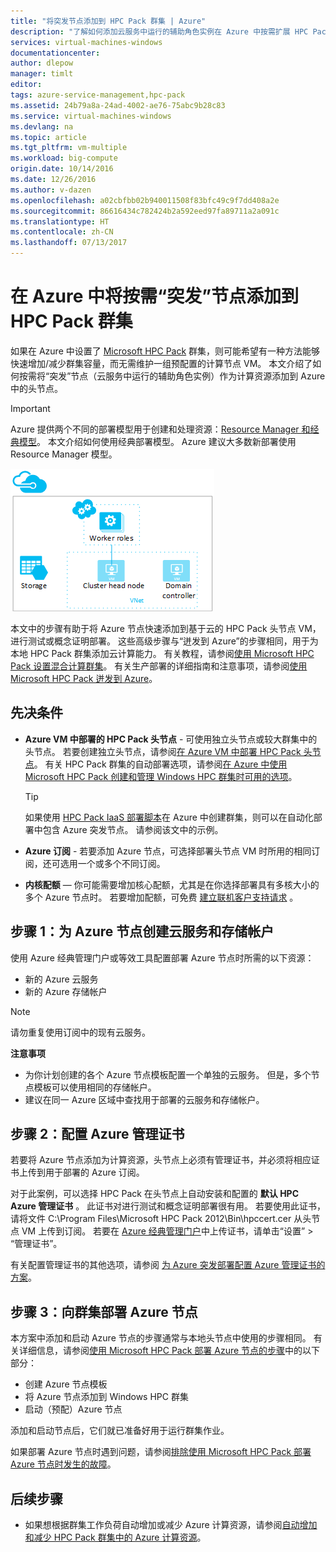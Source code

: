 ```yaml
---
title: "将突发节点添加到 HPC Pack 群集 | Azure"
description: "了解如何添加云服务中运行的辅助角色实例在 Azure 中按需扩展 HPC Pack 群集"
services: virtual-machines-windows
documentationcenter: 
author: dlepow
manager: timlt
editor: 
tags: azure-service-management,hpc-pack
ms.assetid: 24b79a8a-24ad-4002-ae76-75abc9b28c83
ms.service: virtual-machines-windows
ms.devlang: na
ms.topic: article
ms.tgt_pltfrm: vm-multiple
ms.workload: big-compute
origin.date: 10/14/2016
ms.date: 12/26/2016
ms.author: v-dazen
ms.openlocfilehash: a02cbfbb02b940011508f83bfc49c9f7dd408a2e
ms.sourcegitcommit: 86616434c782424b2a592eed97fa89711a2a091c
ms.translationtype: HT
ms.contentlocale: zh-CN
ms.lasthandoff: 07/13/2017
---
```

# <a name="add-on-demand-burst-nodes-to-an-hpc-pack-cluster-in-azure"></a>在 Azure 中将按需“突发”节点添加到 HPC Pack 群集
如果在 Azure 中设置了 [Microsoft HPC Pack](https://technet.microsoft.com/library/cc514029) 群集，则可能希望有一种方法能够快速增加/减少群集容量，而无需维护一组预配置的计算节点 VM。 本文介绍了如何按需将“突发”节点（云服务中运行的辅助角色实例）作为计算资源添加到 Azure 中的头节点。 

> [!IMPORTANT] 
> Azure 提供两个不同的部署模型用于创建和处理资源：[Resource Manager 和经典模型](../../../resource-manager-deployment-model.md)。 本文介绍如何使用经典部署模型。 Azure 建议大多数新部署使用 Resource Manager 模型。

![突发节点][burst]

本文中的步骤有助于将 Azure 节点快速添加到基于云的 HPC Pack 头节点 VM，进行测试或概念证明部署。 这些高级步骤与“迸发到 Azure”的步骤相同，用于为本地 HPC Pack 群集添加云计算能力。 有关教程，请参阅[使用 Microsoft HPC Pack 设置混合计算群集](../../../cloud-services/cloud-services-setup-hybrid-hpcpack-cluster.md)。 有关生产部署的详细指南和注意事项，请参阅[使用 Microsoft HPC Pack 迸发到 Azure](https://technet.microsoft.com/library/gg481749.aspx)。

## <a name="prerequisites"></a>先决条件
* **Azure VM 中部署的 HPC Pack 头节点** - 可使用独立头节点或较大群集中的头节点。 若要创建独立头节点，请参阅[在 Azure VM 中部署 HPC Pack 头节点](../../virtual-machines-windows-hpcpack-cluster-headnode.md?toc=%2fvirtual-machines%2fwindows%2ftoc.json)。 有关 HPC Pack 群集的自动部署选项，请参阅[在 Azure 中使用 Microsoft HPC Pack 创建和管理 Windows HPC 群集时可用的选项](../../virtual-machines-windows-hpcpack-cluster-options.md?toc=%2fvirtual-machines%2fwindows%2ftoc.json)。

  > [!TIP]
  > 如果使用 [HPC Pack IaaS 部署脚本](hpcpack-cluster-powershell-script.md)在 Azure 中创建群集，则可以在自动化部署中包含 Azure 突发节点。 请参阅该文中的示例。
  > 
  > 
* **Azure 订阅** - 若要添加 Azure 节点，可选择部署头节点 VM 时所用的相同订阅，还可选用一个或多个不同订阅。
* **内核配额** — 你可能需要增加核心配额，尤其是在你选择部署具有多核大小的多个 Azure 节点时。 若要增加配额，可免费 [建立联机客户支持请求](https://www.azure.cn/support/support-ticket-form/?l=zh-cn) 。

## <a name="step-1-create-a-cloud-service-and-a-storage-account-for-the-azure-nodes"></a>步骤 1：为 Azure 节点创建云服务和存储帐户
使用 Azure 经典管理门户或等效工具配置部署 Azure 节点时所需的以下资源：

* 新的 Azure 云服务
* 新的 Azure 存储帐户

> [!NOTE]
> 请勿重复使用订阅中的现有云服务。 
> 
> 

**注意事项**

* 为你计划创建的各个 Azure 节点模板配置一个单独的云服务。 但是，多个节点模板可以使用相同的存储帐户。
* 建议在同一 Azure 区域中查找用于部署的云服务和存储帐户。

## <a name="step-2-configure-an-azure-management-certificate"></a>步骤 2：配置 Azure 管理证书
若要将 Azure 节点添加为计算资源，头节点上必须有管理证书，并必须将相应证书上传到用于部署的 Azure 订阅。

对于此案例，可以选择 HPC Pack 在头节点上自动安装和配置的 **默认 HPC Azure 管理证书** 。 此证书对进行测试和概念证明部署很有用。 若要使用此证书，请将文件 C:\Program Files\Microsoft HPC Pack 2012\Bin\hpccert.cer 从头节点 VM 上传到订阅。 若要在 [Azure 经典管理门户](https://manage.windowsazure.cn)中上传证书，请单击“设置” > “管理证书”。

有关配置管理证书的其他选项，请参阅 [为 Azure 突发部署配置 Azure 管理证书的方案](http://technet.microsoft.com/library/gg481759.aspx)。

## <a name="step-3-deploy-azure-nodes-to-the-cluster"></a>步骤 3：向群集部署 Azure 节点
本方案中添加和启动 Azure 节点的步骤通常与本地头节点中使用的步骤相同。 有关详细信息，请参阅[使用 Microsoft HPC Pack 部署 Azure 节点的步骤](https://technet.microsoft.com/library/gg481758.aspx)中的以下部分：

* 创建 Azure 节点模板
* 将 Azure 节点添加到 Windows HPC 群集
* 启动（预配）Azure 节点

添加和启动节点后，它们就已准备好用于运行群集作业。

如果部署 Azure 节点时遇到问题，请参阅[排除使用 Microsoft HPC Pack 部署 Azure 节点时发生的故障](http://technet.microsoft.com/library/jj159097.aspx)。

## <a name="next-steps"></a>后续步骤
* 如果想根据群集工作负荷自动增加或减少 Azure 计算资源，请参阅[自动增加和减少 HPC Pack 群集中的 Azure 计算资源](hpcpack-cluster-node-autogrowshrink.md)。

<!--Image references-->
[burst]: ./media/hpcpack-cluster-node-burst/burst.png
